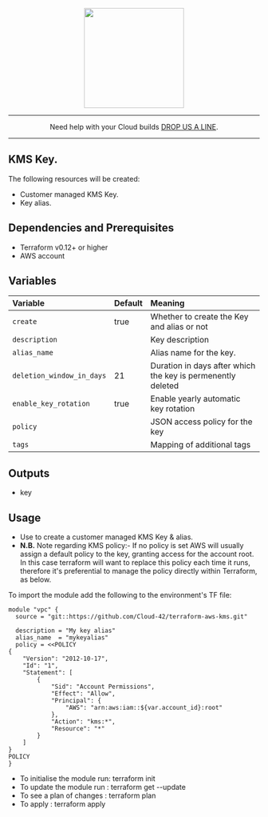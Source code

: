 
<p align="center">
  <a href="https://www.cloud42.io/" target="_blank" rel="Homepage">
  <img width="200" height="200" src="https://www.cloud42.io/wp-content/uploads/2020/01/transparent_small.png">
  </a>
</p>

---

<p align="center">Need help with your Cloud builds <a href="https://www.cloud42.io/contact/" target="_blank" rel="ContactUS"> DROP US A LINE</a>.</p>

---
## KMS Key.

The following resources will be created:

 * Customer managed KMS Key.
 * Key alias.

## Dependencies and Prerequisites
 * Terraform v0.12+ or higher
 * AWS account

## Variables
| Variable | Default | Meaning |
| :------- | :----- | :----- |
| `create`| true | Whether to create the Key and alias or not |
| `description` || Key description |
| `alias_name` || Alias name for the key. |  
| `deletion_window_in_days` | 21 | Duration in days after which the key is permenently deleted |
| `enable_key_rotation` | true| Enable yearly automatic key rotation  |
| `policy` | | JSON access policy for the key  |
| `tags` | | Mapping of additional tags |

## Outputs
 * key

## Usage
 * Use to create a customer managed KMS Key & alias. 
 * **N.B.** 
   Note regarding KMS policy:-
   If no policy is set AWS will usually assign a default policy to the key, granting access for the account root. In this case terraform will want to replace this policy each time it runs, therefore it's preferential to manage the policy directly within Terraform, as below.

To import the module add the following to the environment's TF file:
```
module "vpc" {
  source = "git::https://github.com/Cloud-42/terraform-aws-kms.git"
  
  description = "My key alias"
  alias_name  = "mykeyalias"
  policy = <<POLICY
{
    "Version": "2012-10-17",
    "Id": "1",
    "Statement": [
        {
            "Sid": "Account Permissions",
            "Effect": "Allow",
            "Principal": {
                "AWS": "arn:aws:iam::${var.account_id}:root"
            },
            "Action": "kms:*",
            "Resource": "*"
        }
    ]
}
POLICY
}
```
* To initialise the module run: terraform init
* To update the module run    : terraform get --update
* To see a plan of changes    : terraform plan
* To apply                    : terraform apply 

